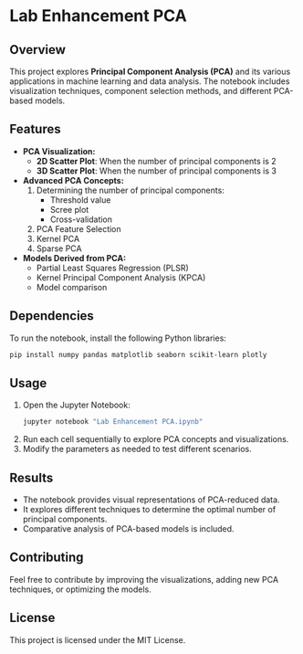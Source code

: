 # Lab Enhancement PCA

## Overview
This project explores **Principal Component Analysis (PCA)** and its various applications in machine learning and data analysis. The notebook includes visualization techniques, component selection methods, and different PCA-based models.

## Features
- **PCA Visualization:**
  - **2D Scatter Plot**: When the number of principal components is 2
  - **3D Scatter Plot**: When the number of principal components is 3
- **Advanced PCA Concepts:**
  1. Determining the number of principal components:
     - Threshold value
     - Scree plot
     - Cross-validation
  2. PCA Feature Selection
  3. Kernel PCA
  4. Sparse PCA
- **Models Derived from PCA:**
  - Partial Least Squares Regression (PLSR)
  - Kernel Principal Component Analysis (KPCA)
  - Model comparison

## Dependencies
To run the notebook, install the following Python libraries:

```bash
pip install numpy pandas matplotlib seaborn scikit-learn plotly
```

## Usage
1. Open the Jupyter Notebook:
   ```bash
   jupyter notebook "Lab Enhancement PCA.ipynb"
   ```
2. Run each cell sequentially to explore PCA concepts and visualizations.
3. Modify the parameters as needed to test different scenarios.

## Results
- The notebook provides visual representations of PCA-reduced data.
- It explores different techniques to determine the optimal number of principal components.
- Comparative analysis of PCA-based models is included.

## Contributing
Feel free to contribute by improving the visualizations, adding new PCA techniques, or optimizing the models.

## License
This project is licensed under the MIT License.

